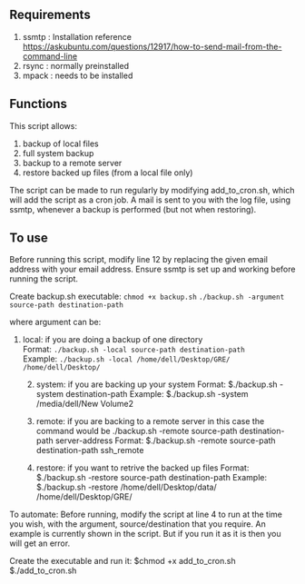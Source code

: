 ## Requirements ##  
1. ssmtp : Installation reference https://askubuntu.com/questions/12917/how-to-send-mail-from-the-command-line
2. rsync : normally preinstalled
3. mpack : needs to be installed


## Functions ##
This script allows:  
1. backup of local files 
2. full system backup
3. backup to a remote server 
4. restore backed up files (from a local file only)

The script can be made to run regularly by modifying add_to_cron.sh, which will add the script as a cron job. A mail is sent to you with the log file, using ssmtp, whenever a backup is performed (but not when restoring). 


## To use ##
Before running this script, modify line 12 by replacing the given email address with your email address. Ensure ssmtp is set up and working before running the script.

Create backup.sh executable:
`chmod +x backup.sh`
`./backup.sh -argument source-path destination-path`

where argument can be:  
1. local: if you are doing a backup of one directory  
Format: `./backup.sh -local source-path destination-path`  
Example: `./backup.sh -local /home/dell/Desktop/GRE/ /home/dell/Desktop/`
		
	2. system: if you are backing up your system
		Format: $./backup.sh -system destination-path
		Example: $./backup.sh -system /media/dell/New Volume2
		 
	3. remote: if you are backing to a remote server in this case the command would be ./backup.sh -remote source-path  destination-path server-address 
		Format: $./backup.sh -remote source-path destination-path ssh_remote
		
	4. restore: if you want to retrive the backed up files
		Format: $./backup.sh -restore source-path destination-path
		Example: $./backup.sh -restore /home/dell/Desktop/data/ /home/dell/Desktop/GRE/

		
To automate:
Before running, modify the script at line 4 to run at the time you wish, with the argument, source/destination that you require. An example is currently shown in the script. But if you run it as it is then you will get an error. 

Create the executable and run it:
	$chmod +x add_to_cron.sh
	$./add_to_cron.sh
			

